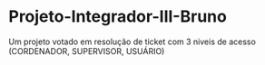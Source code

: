 # Projeto-Integrador-III-Bruno

<p> Um projeto votado em resolução de ticket com 3 niveis de acesso (CORDENADOR, SUPERVISOR, USUÁRIO)</p>
